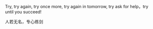 
Try, try again, try once more, try again in tomorrow, try ask for help，try until you succeed!

人若无名，专心练剑